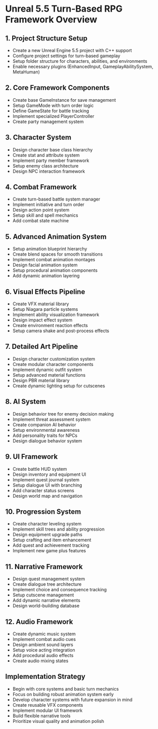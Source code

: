 # Unreal 5.5 Turn-Based RPG Framework Overview

## 1. Project Structure Setup
- Create a new Unreal Engine 5.5 project with C++ support
- Configure project settings for turn-based gameplay
- Setup folder structure for characters, abilities, and environments
- Enable necessary plugins (EnhancedInput, GameplayAbilitySystem, MetaHuman)

## 2. Core Framework Components
- Create base GameInstance for save management
- Setup GameMode with turn order logic
- Define GameState for battle tracking
- Implement specialized PlayerController
- Create party management system

## 3. Character System
- Design character base class hierarchy
- Create stat and attribute system
- Implement party member framework
- Setup enemy class architecture
- Design NPC interaction framework

## 4. Combat Framework
- Create turn-based battle system manager
- Implement initiative and turn order
- Design action point system
- Setup skill and spell mechanics
- Add combat state machine

## 5. Advanced Animation System
- Setup animation blueprint hierarchy
- Create blend spaces for smooth transitions
- Implement combat animation montages
- Design facial animation system
- Setup procedural animation components
- Add dynamic animation layering

## 6. Visual Effects Pipeline
- Create VFX material library
- Setup Niagara particle systems
- Implement ability visualization framework
- Design impact effect system
- Create environment reaction effects
- Setup camera shake and post-process effects

## 7. Detailed Art Pipeline
- Design character customization system
- Create modular character components
- Implement dynamic outfit system
- Setup advanced material functions
- Design PBR material library
- Create dynamic lighting setup for cutscenes

## 8. AI System
- Design behavior tree for enemy decision making
- Implement threat assessment system
- Create companion AI behavior
- Setup environmental awareness
- Add personality traits for NPCs
- Design dialogue behavior system

## 9. UI Framework
- Create battle HUD system
- Design inventory and equipment UI
- Implement quest journal system
- Setup dialogue UI with branching
- Add character status screens
- Design world map and navigation

## 10. Progression System
- Create character leveling system
- Implement skill trees and ability progression
- Design equipment upgrade paths
- Setup crafting and item enhancement
- Add quest and achievement tracking
- Implement new game plus features

## 11. Narrative Framework
- Design quest management system
- Create dialogue tree architecture
- Implement choice and consequence tracking
- Setup cutscene management
- Add dynamic narrative elements
- Design world-building database

## 12. Audio Framework
- Create dynamic music system
- Implement combat audio cues
- Design ambient sound layers
- Setup voice acting integration
- Add procedural audio effects
- Create audio mixing states

## Implementation Strategy
- Begin with core systems and basic turn mechanics
- Focus on building robust animation system early
- Develop character systems with future expansion in mind
- Create reusable VFX components
- Implement modular UI framework
- Build flexible narrative tools
- Prioritize visual quality and animation polish 